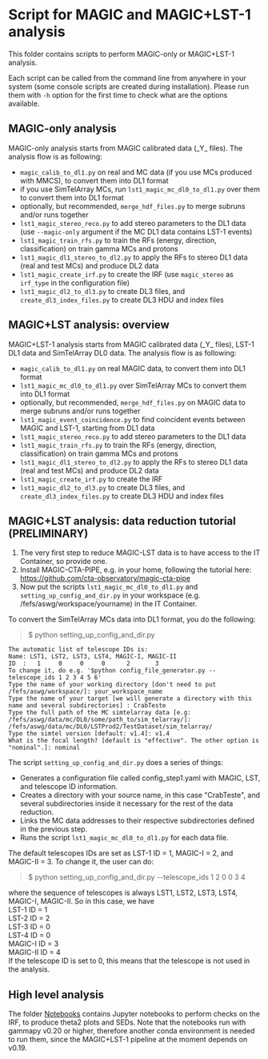 # Script for MAGIC and MAGIC+LST-1 analysis

This folder contains scripts to perform MAGIC-only or MAGIC+LST-1 analysis.

Each script can be called from the command line from anywhere in your system (some console scripts are created during installation). Please run them with `-h` option for the first time to check what are the options available.

## MAGIC-only analysis

MAGIC-only analysis starts from MAGIC calibrated data (\_Y\_ files). The analysis flow is as following:

- `magic_calib_to_dl1.py` on real and MC data (if you use MCs produced with MMCS), to convert them into DL1 format
- if you use SimTelArray MCs, run `lst1_magic_mc_dl0_to_dl1.py` over them to convert them into DL1 format
- optionally, but recommended, `merge_hdf_files.py` to merge subruns and/or runs together
- `lst1_magic_stereo_reco.py` to add stereo parameters to the DL1 data (use `--magic-only` argument if the MC DL1 data contains LST-1 events)
- `lst1_magic_train_rfs.py` to train the RFs (energy, direction, classification) on train gamma MCs and protons
- `lst1_magic_dl1_stereo_to_dl2.py` to apply the RFs to stereo DL1 data (real and test MCs) and produce DL2 data
- `lst1_magic_create_irf.py` to create the IRF (use `magic_stereo` as `irf_type` in the configuration file)
- `lst1_magic_dl2_to_dl3.py` to create DL3 files, and `create_dl3_index_files.py` to create DL3 HDU and index files

## MAGIC+LST analysis: overview

MAGIC+LST-1 analysis starts from MAGIC calibrated data (\_Y\_ files), LST-1 DL1 data and SimTelArray DL0 data. The analysis flow is as following:

- `magic_calib_to_dl1.py` on real MAGIC data, to convert them into DL1 format
- `lst1_magic_mc_dl0_to_dl1.py` over SimTelArray MCs to convert them into DL1 format
- optionally, but recommended, `merge_hdf_files.py` on MAGIC data to merge subruns and/or runs together
- `lst1_magic_event_coincidence.py` to find coincident events between MAGIC and LST-1, starting from DL1 data
- `lst1_magic_stereo_reco.py` to add stereo parameters to the DL1 data
- `lst1_magic_train_rfs.py` to train the RFs (energy, direction, classification) on train gamma MCs and protons
- `lst1_magic_dl1_stereo_to_dl2.py` to apply the RFs to stereo DL1 data (real and test MCs) and produce DL2 data
- `lst1_magic_create_irf.py` to create the IRF
- `lst1_magic_dl2_to_dl3.py` to create DL3 files, and `create_dl3_index_files.py` to create DL3 HDU and index files

## MAGIC+LST analysis: data reduction tutorial (PRELIMINARY)

1) The very first step to reduce MAGIC-LST data is to have access to the IT Container, so provide one.
2) Install MAGIC-CTA-PIPE, e.g. in your home, following the tutorial here: https://github.com/cta-observatory/magic-cta-pipe
3) Now put the scripts `lst1_magic_mc_dl0_to_dl1.py` and `setting_up_config_and_dir.py` in your workspace (e.g. /fefs/aswg/workspace/yourname) in the IT Container. 

To convert the SimTelArray MCs data into DL1 format, you do the following:
> $ python setting_up_config_and_dir.py

```
The automatic list of telescope IDs is:
Name: LST1, LST2, LST3, LST4, MAGIC-I, MAGIC-II
ID  :   1     0     0     0      2       3
To change it, do e.g. '$python config_file_generator.py --telescope_ids 1 2 3 4 5 6'
Type the name of your working directory [don't need to put /fefs/aswg/workspace/]: your_workspace_name
Type the name of your target [we will generate a directory with this name and several subdirectories] : CrabTeste
Type the full path of the MC simtelarray data [e.g: /fefs/aswg/data/mc/DL0/some/path_to/sim_telarray/]: /fefs/aswg/data/mc/DL0/LSTProd2/TestDataset/sim_telarray/
Type the simtel version [default: v1.4]: v1.4
What is the focal length? [default is "effective". The other option is "nominal".]: nominal
```

The script `setting_up_config_and_dir.py` does a series of things:
- Generates a configuration file called config_step1.yaml with MAGIC, LST, and telescope ID information.
- Creates a directory with your source name, in this case "CrabTeste", and several subdirectories inside it necessary for the rest of the data reduction.
- Links the MC data addresses to their respective subdirectories defined in the previous step.
- Runs the script `lst1_magic_mc_dl0_to_dl1.py` for each data file.

The default telescopes IDs are set as LST-1 ID = 1, MAGIC-I = 2, and MAGIC-II = 3. To change it, the user can do:
> $ python setting_up_config_and_dir.py --telescope_ids 1 2 0 0 3 4

where the sequence of telescopes is always LST1, LST2, LST3, LST4, MAGIC-I, MAGIC-II. So in this case, we have  
LST-1 ID = 1  
LST-2 ID = 2  
LST-3 ID = 0  
LST-4 ID = 0  
MAGIC-I ID = 3  
MAGIC-II ID = 4  
If the telescope ID is set to 0, this means that the telescope is not used in the analysis.



## High level analysis

The folder [Notebooks](https://github.com/cta-observatory/magic-cta-pipe/tree/master/notebooks) contains Jupyter notebooks to perform checks on the IRF, to produce theta2 plots and SEDs. Note that the notebooks run with gammapy v0.20 or higher, therefore another conda environment is needed to run them, since the MAGIC+LST-1 pipeline at the moment depends on v0.19.
